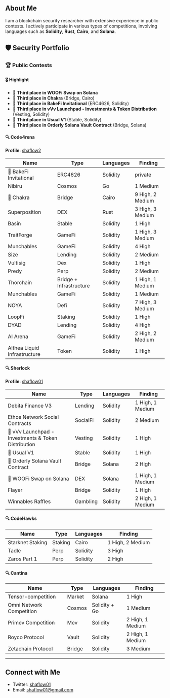## About Me
I am a blockchain security researcher with extensive experience in public contests. I actively participate in various types of competitions, involving languages such as **Solidity**, **Rust**, **Cairo**, and **Solana**.

## 🛡️ Security Portfolio

### 🏆 Public Contests

#### 🎖️ Highlight
- 🥉 **Third place in WOOFi Swap on Solana**
- 🥉 **Third place in Chakra** (Bridge, Cairo)
- 🥉 **Third place in BakeFi Invitational** (ERC4626, Solidity)
- 🥉 **Third place in vVv Launchpad - Investments & Token Distribution** (Vesting, Solidity)
- 🥉 **Third place in Usual V1** (Stable, Solidity)
- 🥉 **Third place in Orderly Solana Vault Contract** (Bridge, Solana)


#### 🔍 Code4rena
**Profile**: [shaflow2](https://code4rena.com/@shaflow2)

| **Name**             | **Type**             | **Languages**  | **Finding**         |
|----------------------|----------------------|----------------|---------------------|
| 🥉 BakeFi Invitational        | ERC4626 |    Solidity      | private    |
| Nibiru        | Cosmos |  Go        | 1 Medium    |
| 🥉 Chakra        | Bridge |  Cairo        | 9 High, 2 Medium    |
| Superposition        | DEX |  Rust        | 3 High, 3 Medium    |
| Basin                | Stable | Solidity       | 1 High              |
| TraitForge           | GameFi | Solidity       | 1 High, 3 Medium    |
| Munchables           | GameFi | Solidity       | 4 High              |
| Size                 | Lending | Solidity       | 2 Medium            |
| Vultisig             | Dex | Solidity       | 1 High              |
| Predy                | Perp | Solidity       | 2 Medium            |
| Thorchain            | Bridge + Infrastructure| Solidity       | 1 High, 1 Medium    |
| Munchables           | GameFi | Solidity       | 1 Medium            |
| NOYA                 | Defi | Solidity       | 7 High, 3 Medium    |
| LoopFi               | Staking | Solidity       | 1 High              |
| DYAD                 | Lending | Solidity       | 4 High              |
| AI Arena             | GameFi | Solidity       | 2 High, 2 Medium    |
| Althea Liquid Infrastructure | Token | Solidity | 1 High              |

#### 🔍 Sherlock
**Profile**: [shaflow01](https://audits.sherlock.xyz/watson/shaflow01)

| **Name**             | **Type**             | **Languages**  | **Finding**         |
|----------------------|----------------------|----------------|---------------------|
| Debita Finance V3  | Lending | Solidity       | 1 High, 1 Medium              |
| Ethos Network Social Contracts  | SocialFi | Solidity       | 2 Medium              |
| 🥉 vVv Launchpad - Investments & Token Distribution | Vesting  | Solidity         |  1 High    |
| 🥉 Usual V1 | Stable | Solidity         | 1 High    |
| 🥉 Orderly Solana Vault Contract | Bridge | Solana         | 2 High    |
| 🥉 WOOFi Swap on Solana | DEX | Solana         | 1 High, 1 Medium    |
| Flayer               | Bridge | Solidity       | 1 High              |
| Winnables Raffles   | Gambling | Solidity       | 2 High, 1 Medium    |

#### 🔍 CodeHawks

| **Name**             | **Type**             | **Languages**  | **Finding**         |
|----------------------|----------------------|----------------|---------------------|
| Starknet Staking     | Staking | Cairo          | 1 High, 2 Medium    |
| Tadle                | Perp | Solidity       | 3 High              |
| Zaros Part 1         | Perp | Solidity       | 2 High              |

#### 🔍 Cantina

| **Name**             | **Type**             | **Languages**  | **Finding**         |
|----------------------|----------------------|----------------|---------------------|
| Tensor-competition      | Market | Solana       |  1 High    |
| Omni Network Competition       | Cosmos | Solidity + Go       |  1 Medium    |
| Primev Competition       | Mev | Solidity       | 2 High, 1 Medium    |
| Royco Protocol       | Vault | Solidity       | 2 High, 1 Medium    |
| Zetachain Protocol   | Bridge | Solidity       | 3 Medium            |

---

## Connect with Me
- Twitter: [shaflow01](https://x.com/shaflow01)
- Email: shaflow01@gmail.com
